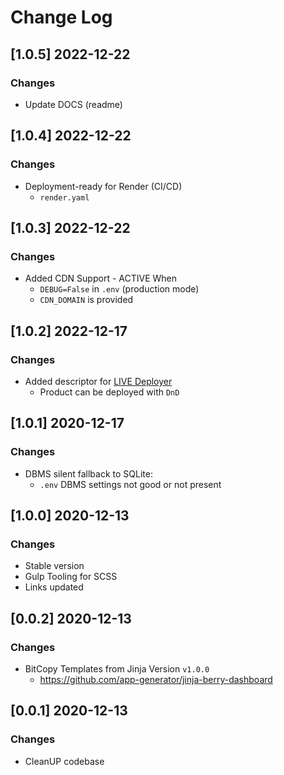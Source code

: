 # Change Log

## [1.0.5] 2022-12-22
### Changes

- Update DOCS (readme)

## [1.0.4] 2022-12-22
### Changes

- Deployment-ready for Render (CI/CD)
  - `render.yaml`

## [1.0.3] 2022-12-22
### Changes

- Added CDN Support - ACTIVE When
  - `DEBUG=False` in `.env` (production mode)
  - `CDN_DOMAIN` is provided  

## [1.0.2] 2022-12-17
### Changes

- Added descriptor for [LIVE Deployer](https://appseed.us/go-live/)
  - Product can be deployed with `DnD`  

## [1.0.1] 2020-12-17
### Changes

- DBMS silent fallback to SQLite:
  - `.env` DBMS settings not good or not present

## [1.0.0] 2020-12-13
### Changes

- Stable version
- Gulp Tooling for SCSS 
- Links updated

## [0.0.2] 2020-12-13
### Changes

- BitCopy Templates from Jinja Version `v1.0.0`
  - https://github.com/app-generator/jinja-berry-dashboard

## [0.0.1] 2020-12-13
### Changes

- CleanUP codebase
